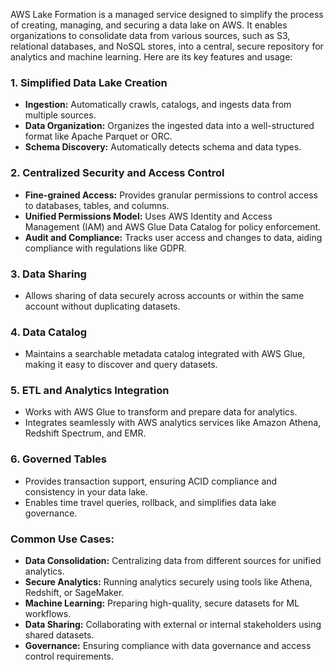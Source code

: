 AWS Lake Formation is a managed service designed to simplify the process of creating, managing, and securing a data lake on AWS. It enables organizations to consolidate data from various sources, such as S3, relational databases, and NoSQL stores, into a central, secure repository for analytics and machine learning. Here are its key features and usage:

### 1. **Simplified Data Lake Creation**
   - **Ingestion:** Automatically crawls, catalogs, and ingests data from multiple sources.
   - **Data Organization:** Organizes the ingested data into a well-structured format like Apache Parquet or ORC.
   - **Schema Discovery:** Automatically detects schema and data types.

### 2. **Centralized Security and Access Control**
   - **Fine-grained Access:** Provides granular permissions to control access to databases, tables, and columns.
   - **Unified Permissions Model:** Uses AWS Identity and Access Management (IAM) and AWS Glue Data Catalog for policy enforcement.
   - **Audit and Compliance:** Tracks user access and changes to data, aiding compliance with regulations like GDPR.

### 3. **Data Sharing**
   - Allows sharing of data securely across accounts or within the same account without duplicating datasets.

### 4. **Data Catalog**
   - Maintains a searchable metadata catalog integrated with AWS Glue, making it easy to discover and query datasets.

### 5. **ETL and Analytics Integration**
   - Works with AWS Glue to transform and prepare data for analytics.
   - Integrates seamlessly with AWS analytics services like Amazon Athena, Redshift Spectrum, and EMR.

### 6. **Governed Tables**
   - Provides transaction support, ensuring ACID compliance and consistency in your data lake.
   - Enables time travel queries, rollback, and simplifies data lake governance.

### Common Use Cases:
   - **Data Consolidation:** Centralizing data from different sources for unified analytics.
   - **Secure Analytics:** Running analytics securely using tools like Athena, Redshift, or SageMaker.
   - **Machine Learning:** Preparing high-quality, secure datasets for ML workflows.
   - **Data Sharing:** Collaborating with external or internal stakeholders using shared datasets.
   - **Governance:** Ensuring compliance with data governance and access control requirements.


